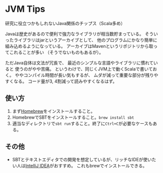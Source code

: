 # JVM Tips
研究に役立つかもしれないJava関係のチップス（Scala多め）

Javaは歴史があるので便利で強力なライブラリが相当数貯まっている。
そういったライブラリはjarというアーカイブとして、
他のプログラムにかなり簡単に組み込めるようになっている。
アーカイブはMavenというリポジトリから取ってこれることが多い
（そうでないものもあるが）。

ただJava自体は文法が冗長で、
最近のシンプルな言語やライブラリに慣れていると
使うのがやや苦痛。
というわけで、同じくJVM上で動くScalaで書いておく。
ややコンパイル時間が長い気もするが、
ムダが減って重要な部分が残りやすくなる。
コード量が3, 4割減って読みやすくなるはず。

## 使い方
1. まず[Homebrew](https://brew.sh/index_ja.html)をインストールすること。
1. HomebrewでSBTをインストールすること。`brew install sbt`
1. 適当なディレクトリで`sbt run`すること。終了に`Ctrl+C`が必要なケースもある。

## その他
- SBTとテキストエディタでの開発を想定しているが、リッチなIDEが使いたい人は[IntelliJ IDEA](https://www.jetbrains.com/idea/)がおすすめ。
これもbrewでインストールできる。
